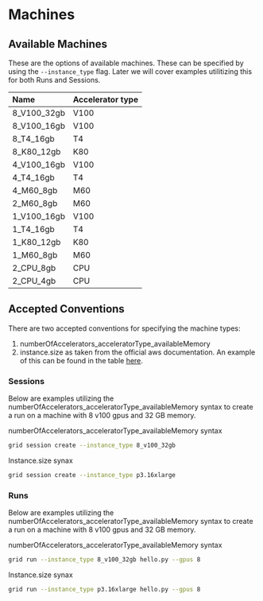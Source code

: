 # Machines
## Available Machines
These are the options of available machines. These can be specified by using the `--instance_type` flag. Later we will cover examples utilitizing this for both
Runs and Sessions.

| Name | Accelerator type |
| :--- | :--- |
| 8_V100_32gb | V100 |
| 8_V100_16gb | V100 |
| 8_T4_16gb | T4 |
| 8_K80_12gb | K80 |
| 4_V100_16gb | V100 |
| 4_T4_16gb | T4 |
| 4_M60_8gb | M60 |
| 2_M60_8gb | M60 |
| 1_V100_16gb | V100 |
| 1_T4_16gb | T4 |
| 1_K80_12gb | K80 |
| 1_M60_8gb | M60 |
| 2_CPU_8gb | CPU |
| 2_CPU_4gb | CPU |

## Accepted Conventions
There are two accepted conventions for specifying the machine types:
1. numberOfAccelerators_acceleratorType_availableMemory
2. instance.size as taken from the official aws documentation. An example of this can be found in the table [here](https://aws.amazon.com/ec2/instance-types/g4/).

### Sessions
Below are examples utilizing the numberOfAccelerators_acceleratorType_availableMemory syntax to create a run on a machine with 8 v100 gpus and 32 GB memory.

numberOfAccelerators_acceleratorType_availableMemory syntax
```bash
grid session create --instance_type 8_v100_32gb
```

Instance.size synax
```bash
grid session create --instance_type p3.16xlarge
```

### Runs
Below are examples utilizing the numberOfAccelerators_acceleratorType_availableMemory syntax to create a run on a machine with 8 v100 gpus and 32 GB memory.

numberOfAccelerators_acceleratorType_availableMemory syntax
```bash
grid run --instance_type 8_v100_32gb hello.py --gpus 8
```

Instance.size synax
```bash
grid run --instance_type p3.16xlarge hello.py --gpus 8
```

